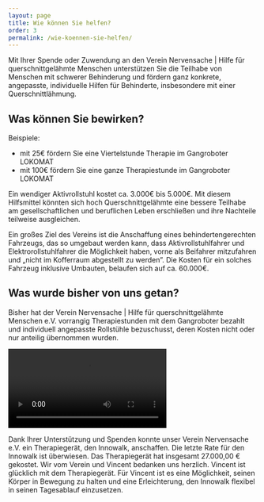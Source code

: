 ```yaml
---
layout: page
title: Wie können Sie helfen?
order: 3
permalink: /wie-koennen-sie-helfen/
---
```


Mit Ihrer Spende oder Zuwendung an den Verein Nervensache | Hilfe für
querschnittgelähmte Menschen unterstützen Sie die Teilhabe von Menschen mit
schwerer Behinderung und fördern ganz konkrete, angepasste, individuelle Hilfen für
Behinderte, insbesondere mit einer Querschnittlähmung.

## Was können Sie bewirken?
Beispiele:
 * mit 25€ fördern Sie eine Viertelstunde Therapie im Gangroboter LOKOMAT
 * mit 100€ fördern Sie eine ganze Therapiestunde im Gangroboter LOKOMAT

Ein wendiger Aktivrollstuhl kostet ca. 3.000€ bis 5.000€. Mit diesem Hilfsmittel
könnten sich hoch Querschnittgelähmte eine bessere Teilhabe am gesellschaftlichen
und beruflichen Leben erschließen und ihre Nachteile teilweise ausgleichen.

Ein großes Ziel des Vereins ist die Anschaffung eines behindertengerechten
Fahrzeugs, das so umgebaut werden kann, dass Aktivrollstuhlfahrer und
Elektrorollstuhlfahrer die Möglichkeit haben, vorne als Beifahrer mitzufahren und
„nicht im Kofferraum abgestellt zu werden”. Die Kosten für ein solches Fahrzeug
inklusive Umbauten, belaufen sich auf ca. 60.000€.

## Was wurde bisher von uns getan?
Bisher hat der Verein Nervensache | Hilfe für querschnittgelähmte Menschen e.V.
vorrangig Therapiestunden mit dem Gangroboter bezahlt und individuell angepasste
Rollstühle bezuschusst, deren Kosten nicht oder nur anteilig übernommen wurden.

<video width="320" controls>
  <source src="/img/innowalk.mp4" type="video/mp4">
  Your browser does not support the video tag.
</video> 

Dank Ihrer Unterstützung und Spenden konnte unser Verein Nervensache e.V. ein Therapiegerät,
den Innowalk, anschaffen. Die letzte Rate für den Innowalk ist überwiesen. Das
Therapiegerät hat insgesamt 27.000,00 € gekostet. Wir vom Verein und Vincent bedanken uns
herzlich. Vincent ist glücklich mit dem Therapiegerät.
Für Vincent ist es eine Möglichkeit, seinen Körper in Bewegung zu halten und eine
Erleichterung, den Innowalk flexibel in seinen Tagesablauf einzusetzen.
